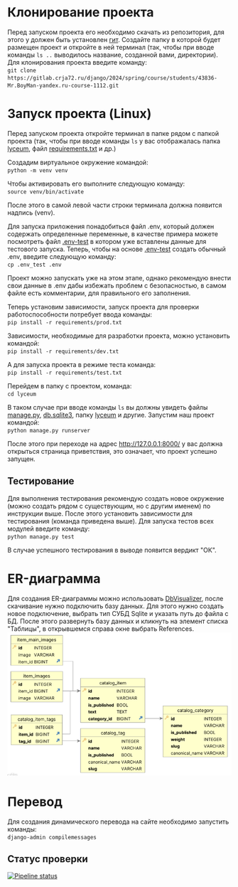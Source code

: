 # Клонирование проекта

Перед запуском проекта его необходимо скачать из репозитория, для этого у
должен быть установлен [гит](https://skillbox.ru/media/code/chto_takoe_git_obyasnyaem_na_skhemakh/).
Создайте папку в которой будет размещен проект и откройте в ней терминал (так, чтобы при вводе команды
`ls ..` выводилось название, созданной вами, директории). Для клонирования проекта введите команду:  
`git clone https://gitlab.crja72.ru/django/2024/spring/course/students/43836-Mr.BoyMan-yandex.ru-course-1112.git`

# Запуск проекта (Linux)

Перед запуском проекта откройте терминал в папке рядом
с папкой проекта (так, чтобы при вводе команды `ls` у вас
отображалась папка [lyceum](lyceum), файл [requirements.txt](requirements/prod.txt) и др.)

Cоздадим виртуальное окружение командой:  
`python -m venv venv`

Чтобы активировать его выполните следующую команду:  
`source venv/bin/activate`

После этого в самой левой части строки терминала должна появится
надпись (venv).

Для запуска приложения понадобиться файл .env, который должен содержать
определенные переменные, в качестве примера можете посмотреть файл [.env-test](.env-test)
в котором уже вставлены данные для тестового запуска. Теперь, чтобы
на основе [.env-test](.env-test) создать обычный .env, введите следующую команду:  
`cp .env_test .env`

Проект можно запускать уже на этом этапе, однако рекомендую внести свои
данные в .env дабы избежать проблем с безопасностью, в самом файле есть
комментарии, для правильного его заполнения.

Теперь установим зависимости, запуск проекта для проверки работоспособности
потребует ввода команды:  
`pip install -r requirements/prod.txt`

Зависимости, необходимые для разработки проекта, можно установить командой:   
`pip install -r requirements/dev.txt`

А для запуска проекта в режиме теста команда:  
`pip install -r requirements/test.txt`

Перейдем в папку с проектом, команда:  
`cd lyceum`

В таком случае при вводе команды `ls` вы должны увидеть файлы [manage.py](lyceum%2Fmanage.py),
[db.sqlite3](lyceum%2Fdb.sqlite3), папку [lyceum](lyceum%2Flyceum) и другие. Запустим
наш проект командой:  
`python manage.py runserver`

После этого при переходе на адрес http://127.0.0.1:8000/ у вас должна открыться
страница приветствия, это означает, что проект успешно запущен.

## Тестирование

Для выполнения тестирования рекомендую создать новое окружение (можно создать рядом с существующим, но с другим именем)
по инструкции выше. После этого установить зависимости для тестирования (команда приведена выше). Для
запуска тестов всех модулей введите команду:  
`python manage.py test`

В случае успешного тестирования в выводе появится вердикт "ОК".

# ER-диаграмма
Для создания ER-диаграммы можно использовать [DbVisualizer](https://www.dbvis.com/), после
скачивание нужно подключить базу данных. Для этого нужно создать новое подключение, 
выбрать тип СУБД Sqlite и указать путь до файла с БД. После этого развернуть базу данных 
и кликнуть на элемент списка "Таблицы", в открывшемся справа окне выбрать References.
![ER.jpg](ER.jpg)

# Перевод
Для создания динамического перевода на сайте необходимо запустить команды:   
`django-admin compilemessages`

## Статус проверки

[![Pipeline status](https://gitlab.crja72.ru/django/2024/spring/course/students/43836-Mr.BoyMan-yandex.ru-course-1112/badges/main/pipeline.svg)](https://gitlab.crja72.ru/django/2024/spring/course/students/43836-Mr.BoyMan-yandex.ru-course-1112/pipelines)
